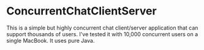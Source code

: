 # ConcurrentChatClientServer

This is a simple but highly concurrent chat client/server application that can support thousands of users. I've tested
it with 10,000 concurrent users on a single MacBook. It uses pure Java.

